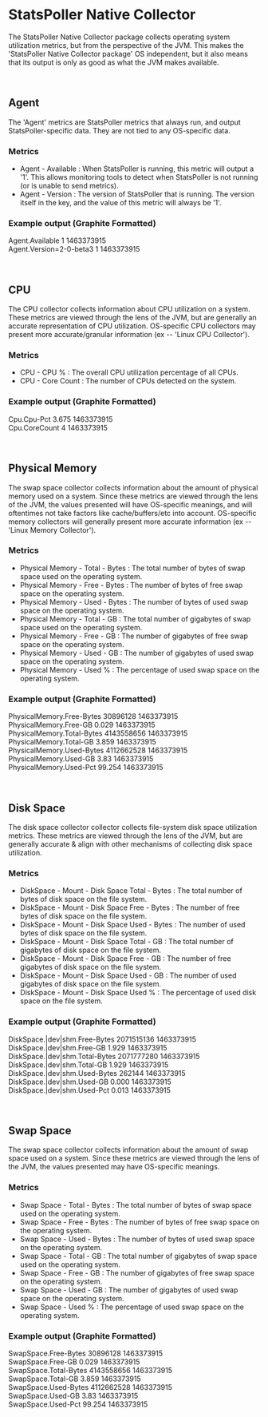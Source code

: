 # StatsPoller Native Collector

The StatsPoller Native Collector package collects operating system utilization metrics, but from the perspective of the JVM. This makes the 'StatsPoller Native Collector package' OS independent, but it also means that its output is only as good as what the JVM makes available.

<br>

## Agent

The 'Agent' metrics are StatsPoller metrics that always run, and output StatsPoller-specific data. They are not tied to any OS-specific data.

### Metrics

* Agent - Available : When StatsPoller is running, this metric will output a '1'. This allows monitoring tools to detect when StatsPoller is not running (or is unable to send metrics).
* Agent - Version : The version of StatsPoller that is running. The version itself in the key, and the value of this metric will always be '1'.

### Example output (Graphite Formatted)

Agent.Available 1 1463373915  
Agent.Version=2-0-beta3 1 1463373915  

<br>

## CPU

The CPU collector collects information about CPU utilization on a system. These metrics are viewed through the lens of the JVM, but are generally an accurate representation of CPU utilization. OS-specific CPU collectors may present more accurate/granular information (ex -- 'Linux CPU Collector').

### Metrics

* CPU - CPU % : The overall CPU utilization percentage of all CPUs.
* CPU - Core Count : The number of CPUs detected on the system.

### Example output (Graphite Formatted)

Cpu.Cpu-Pct 3.675 1463373915  
Cpu.CoreCount 4 1463373915  

<br>

## Physical Memory

The swap space collector collects information about the amount of physical memory used on a system. Since these metrics are viewed through the lens of the JVM, the values presented will have OS-specific meanings, and will oftentimes not take factors like cache/buffers/etc into account. OS-specific memory collectors will generally present more accurate information (ex -- 'Linux Memory Collector').

### Metrics

* Physical Memory - Total - Bytes : The total number of bytes of swap space used on the operating system.
* Physical Memory - Free - Bytes : The number of bytes of free swap space on the operating system.
* Physical Memory - Used - Bytes : The number of bytes of used swap space on the operating system.
* Physical Memory - Total - GB : The total number of gigabytes of swap space used on the operating system.
* Physical Memory - Free - GB : The number of gigabytes of free swap space on the operating system.
* Physical Memory - Used - GB : The number of gigabytes of used swap space on the operating system.
* Physical Memory - Used % : The percentage of used swap space on the operating system.

### Example output (Graphite Formatted)

PhysicalMemory.Free-Bytes 30896128 1463373915  
PhysicalMemory.Free-GB 0.029 1463373915  
PhysicalMemory.Total-Bytes 4143558656 1463373915  
PhysicalMemory.Total-GB 3.859 1463373915  
PhysicalMemory.Used-Bytes 4112662528 1463373915  
PhysicalMemory.Used-GB 3.83 1463373915  
PhysicalMemory.Used-Pct 99.254 1463373915  

<br>

## Disk Space

The disk space collector collector collects file-system disk space utilization metrics. These metrics are viewed through the lens of the JVM, but are generally accurate & align with other mechanisms of collecting disk space utilization.

### Metrics

* DiskSpace - Mount - Disk Space Total - Bytes : The total number of bytes of disk space on the file system.
* DiskSpace - Mount - Disk Space Free - Bytes : The number of free bytes of disk space on the file system.
* DiskSpace - Mount - Disk Space Used - Bytes : The number of used bytes of disk space on the file system.
* DiskSpace - Mount - Disk Space Total - GB : The total number of gigabytes of disk space on the file system.
* DiskSpace - Mount - Disk Space Free - GB : The number of free gigabytes of disk space on the file system.
* DiskSpace - Mount - Disk Space Used - GB : The number of used gigabytes of disk space on the file system.
* DiskSpace - Mount - Disk Space Used % : The percentage of used disk space on the file system.

### Example output (Graphite Formatted)

DiskSpace.|dev|shm.Free-Bytes 2071515136 1463373915  
DiskSpace.|dev|shm.Free-GB 1.929 1463373915  
DiskSpace.|dev|shm.Total-Bytes 2071777280 1463373915  
DiskSpace.|dev|shm.Total-GB 1.929 1463373915  
DiskSpace.|dev|shm.Used-Bytes 262144 1463373915  
DiskSpace.|dev|shm.Used-GB 0.000 1463373915  
DiskSpace.|dev|shm.Used-Pct 0.013 1463373915  

<br>

## Swap Space

The swap space collector collects information about the amount of swap space used on a system. Since these metrics are viewed through the lens of the JVM, the values presented may have OS-specific meanings.

### Metrics

* Swap Space - Total - Bytes : The total number of bytes of swap space used on the operating system.
* Swap Space - Free - Bytes : The number of bytes of free swap space on the operating system.
* Swap Space - Used - Bytes : The number of bytes of used swap space on the operating system.
* Swap Space - Total - GB : The total number of gigabytes of swap space used on the operating system.
* Swap Space - Free - GB : The number of gigabytes of free swap space on the operating system.
* Swap Space - Used - GB : The number of gigabytes of used swap space on the operating system.
* Swap Space - Used % : The percentage of used swap space on the operating system.

### Example output (Graphite Formatted)

SwapSpace.Free-Bytes 30896128 1463373915  
SwapSpace.Free-GB 0.029 1463373915  
SwapSpace.Total-Bytes 4143558656 1463373915  
SwapSpace.Total-GB 3.859 1463373915  
SwapSpace.Used-Bytes 4112662528 1463373915  
SwapSpace.Used-GB 3.83 1463373915  
SwapSpace.Used-Pct 99.254 1463373915  
